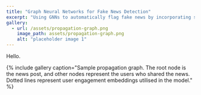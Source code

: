```yaml
---
title: "Graph Neural Networks for Fake News Detection"
excerpt: "Using GNNs to automatically flag fake news by incorporating social network information."
gallery:
  - url: /assets/propagation-graph.png
    image_path: assets/propagation-graph.png
    alt: "placeholder image 1"
---
```


Hello.

{% include gallery caption="Sample propagation graph. The root node is the news post, and other nodes represent the users who shared the news. Dotted lines represent user engagement embeddings utilised in the model." %}

